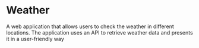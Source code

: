 # Weather
A web application that allows users to check the weather in different locations. The application uses an API to retrieve weather 
data and presents it in a user-friendly way
